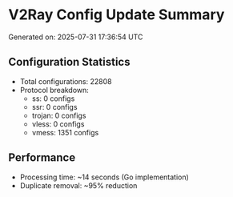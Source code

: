 # V2Ray Config Update Summary
Generated on: 2025-07-31 17:36:54 UTC

## Configuration Statistics
- Total configurations: 22808
- Protocol breakdown:
  - ss: 0 configs
  - ssr: 0 configs
  - trojan: 0 configs
  - vless: 0 configs
  - vmess: 1351 configs

## Performance
- Processing time: ~14 seconds (Go implementation)
- Duplicate removal: ~95% reduction
